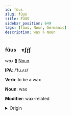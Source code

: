 ```yaml
---
id: fûus
slug: fûus
title: FÛUS
sidebar_position: 649
tags: [fûus, Noun, Germanic]
description: wax § Noun
---
```


### fûus&emsp;<span kind="abugida">ɤʄɽ́ʃ</span>

*wax* **§** [Noun](../../tags/Noun)

**IPA**: /ˈfu.ʌs/

**Verb**: to be a wax

**Noun**: wax

**Modifier**: wax-related

<details>
    <summary>Origin</summary>
    Luxembourgish wuess /vuəs/<br/>
    <em>Germanic Language Family</em>
</details>